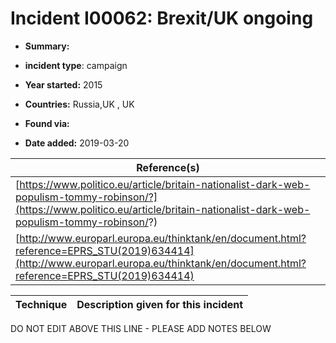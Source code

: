 # Incident I00062: Brexit/UK ongoing

* **Summary:** 

* **incident type**: campaign

* **Year started:** 2015

* **Countries:** Russia,UK , UK

* **Found via:** 

* **Date added:** 2019-03-20


| Reference(s) |
| --------- |
| [https://www.politico.eu/article/britain-nationalist-dark-web-populism-tommy-robinson/?](https://www.politico.eu/article/britain-nationalist-dark-web-populism-tommy-robinson/?) |
| [http://www.europarl.europa.eu/thinktank/en/document.html?reference=EPRS_STU(2019)634414](http://www.europarl.europa.eu/thinktank/en/document.html?reference=EPRS_STU(2019)634414) |

 

| Technique | Description given for this incident |
| --------- | ------------------------- |


DO NOT EDIT ABOVE THIS LINE - PLEASE ADD NOTES BELOW
